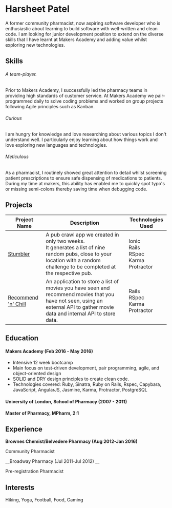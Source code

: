 # Harsheet Patel

A former community pharmacist, now aspiring software developer who is enthusiastic about learning to build software with well-written and clean code. I am looking for junior development position to extend on the diverse skills that I have learnt at Makers Academy and adding value whilst exploring new technologies.

## Skills

###### A team-player.

Prior to Makers Academy, I successfully led the pharmacy teams in providing high standards of customer service. At Makers Academy we pair-programmed daily to solve coding problems and worked on group projects following Agile principles such as Kanban.

###### Curious

I am hungry for knowledge and love researching about various topics I don't understand well. I particularly enjoy learning about how things work and love exploring new languages and technologies.

######  Meticulous
As a pharmacist, I routinely showed great attention to detail whilst screening patient prescriptions to ensure safe dispensing of medications to patients. During my time at makers, this ability has enabled me to quickly spot typo's or missing semi-colons thereby saving time when debugging code.

## Projects

|Project Name | Description | Technologies Used |
| ---- |  ---- | ---- |
| [Stumbler](https://github.com/olmesm/pubcrawler) | A pub crawl app we created in only two weeks. <br> It generates a list of nine random pubs, close to your location with a random challenge to be completed at the respective pub. | Ionic<br>Rails<br>RSpec<br>Karma<br>Protractor|
| [Recommend 'n' Chill](https://github.com/gvonkoss/recommend-n-chill) |  An application to store a list of movies you have seen and recommend movies that you have not seen, using an external API to gather movie data and internal API to store data. | Rails<br>RSpec<br>Karma<br>Protractor |

## Education

#### Makers Academy (Feb 2016 - May 2016)

*  Intensive 12 week bootcamp
*  Main focus on test-driven development, pair programming, agile, and object-oriented design
*  SOLID and DRY design principles to create clean code.
*  Technologies covered: Ruby, Sinatra, Ruby on Rails, Rspec, Capybara, JavaScript, AngularJS, Jasmine, Karma, Protractor, PostgreSQL

#### University of London, School of Pharmacy (2007 - 2011)

__Master of Pharmacy, MPharm, 2:1__

## Experience

__Brownes Chemist/Belvedere Pharmacy (Aug 2012-Jan 2016)__

Community Pharmacist

__Broadway Pharmacy (Jul 2011-Jul 2012) __

Pre-registration Pharmacist

## Interests

Hiking, Yoga, Football, Food, Gaming
